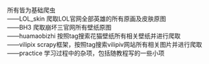 所有皆为基础爬虫  
——LOL_skin  爬取LOL官网全部英雄的所有原画及皮肤原图   
——BH3 爬取崩坏三官网所有壁纸原图   
——huamaobizhi 按照tag搜索花猫壁纸所有相关壁纸并进行爬取  
——vilipix scrapy框架，按照tag搜索vilipiv网站所有相关图片并进行爬取  
——practice 学习过程中的杂项，包括随教程写的一些小项
